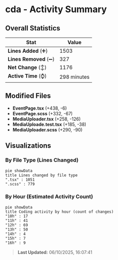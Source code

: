 # cda - Activity Summary 

## Overall Statistics

| Stat                   | Value                                                             |
| ---------------------- | ----------------------------------------------------------------- |
| **Lines Added** (➕)   | 1503                                          |
| **Lines Removed** (➖) | 327                                        |
| **Net Change** (↕)    | 1176                |
| **Active Time** (⌚)   | 298 minutes |


## Modified Files
- **EventPage.tsx** (+438, -6)
- **EventPage.scss** (+332, -67)
- **MediaUploader.tsx** (+258, -126)
- **MediaUploade.test.tsx** (+185, -38)
- **MediaUploader.scss** (+290, -90)

## Visualizations

### By File Type (Lines Changed)

```mermaid
pie showData
title Lines changed by file type
".tsx" : 1051
".scss" : 779
```

### By Hour (Estimated Activity Count)

```mermaid
pie showData
title Coding activity by hour (count of changes)
"10h" : 17
"11h" : 41
"12h" : 69
"13h" : 50
"14h" : 4
"15h" : 7
"16h" : 9
```


> **Last Updated:** 06/10/2025, 16:07:41